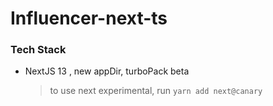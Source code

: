# Influencer-next-ts

### Tech Stack

- NextJS 13 , new appDir, turboPack beta
  > to use next experimental, run `yarn add next@canary`

